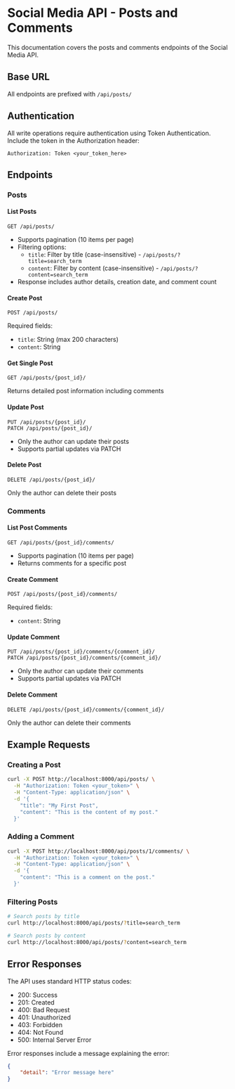 # Social Media API - Posts and Comments

This documentation covers the posts and comments endpoints of the Social Media API.

## Base URL
All endpoints are prefixed with `/api/posts/`

## Authentication
All write operations require authentication using Token Authentication. Include the token in the Authorization header:
```
Authorization: Token <your_token_here>
```

## Endpoints

### Posts

#### List Posts
```
GET /api/posts/
```
- Supports pagination (10 items per page)
- Filtering options:
  - `title`: Filter by title (case-insensitive) - `/api/posts/?title=search_term`
  - `content`: Filter by content (case-insensitive) - `/api/posts/?content=search_term`
- Response includes author details, creation date, and comment count

#### Create Post
```
POST /api/posts/
```
Required fields:
- `title`: String (max 200 characters)
- `content`: String

#### Get Single Post
```
GET /api/posts/{post_id}/
```
Returns detailed post information including comments

#### Update Post
```
PUT /api/posts/{post_id}/
PATCH /api/posts/{post_id}/
```
- Only the author can update their posts
- Supports partial updates via PATCH

#### Delete Post
```
DELETE /api/posts/{post_id}/
```
Only the author can delete their posts

### Comments

#### List Post Comments
```
GET /api/posts/{post_id}/comments/
```
- Supports pagination (10 items per page)
- Returns comments for a specific post

#### Create Comment
```
POST /api/posts/{post_id}/comments/
```
Required fields:
- `content`: String

#### Update Comment
```
PUT /api/posts/{post_id}/comments/{comment_id}/
PATCH /api/posts/{post_id}/comments/{comment_id}/
```
- Only the author can update their comments
- Supports partial updates via PATCH

#### Delete Comment
```
DELETE /api/posts/{post_id}/comments/{comment_id}/
```
Only the author can delete their comments

## Example Requests

### Creating a Post
```bash
curl -X POST http://localhost:8000/api/posts/ \
  -H "Authorization: Token <your_token>" \
  -H "Content-Type: application/json" \
  -d '{
    "title": "My First Post",
    "content": "This is the content of my post."
  }'
```

### Adding a Comment
```bash
curl -X POST http://localhost:8000/api/posts/1/comments/ \
  -H "Authorization: Token <your_token>" \
  -H "Content-Type: application/json" \
  -d '{
    "content": "This is a comment on the post."
  }'
```

### Filtering Posts
```bash
# Search posts by title
curl http://localhost:8000/api/posts/?title=search_term

# Search posts by content
curl http://localhost:8000/api/posts/?content=search_term
```

## Error Responses

The API uses standard HTTP status codes:
- 200: Success
- 201: Created
- 400: Bad Request
- 401: Unauthorized
- 403: Forbidden
- 404: Not Found
- 500: Internal Server Error

Error responses include a message explaining the error:
```json
{
    "detail": "Error message here"
}
```